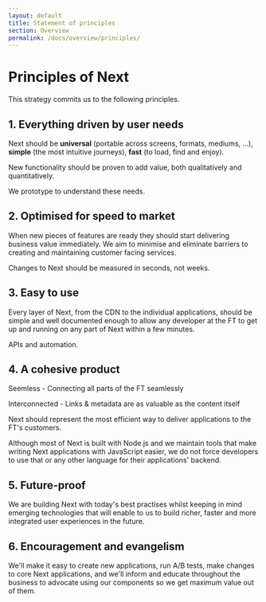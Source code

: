 ```yaml
---
layout: default
title: Statement of principles
section: Overview
permalink: /docs/overview/principles/
---
```


# Principles of Next

This strategy commits us to the following principles.

## 1. Everything driven by user needs

Next should be **universal** (portable across screens, formats, mediums,
&hellip;), **simple** (the most intuitive journeys), **fast** (to load, find
and enjoy).

New functionality should be proven to add value, both qualitatively
and quantitatively.

We prototype to understand these needs.

## 2. Optimised for speed to market

When new pieces of features are ready they should start delivering business
value immediately. We aim to minimise and eliminate barriers to creating and
maintaining customer facing services.

Changes to Next should be measured in seconds, not weeks.

## 3. Easy to use

Every layer of Next, from the CDN to the individual applications, should be
simple and well documented enough to allow any developer at the FT to get up
and running on any part of Next within a few minutes.

APIs and automation.

## 4. A cohesive product

Seemless - Connecting all parts of the FT seamlessly

Interconnected - Links & metadata are as valuable as the content itself

Next should represent the most efficient way to deliver applications to the
FT's customers.

Although most of Next is built with Node.js and we maintain tools that make
writing Next applications with JavaScript easier, we do not force developers to
use that or any other language for their applications' backend.

## 5. Future-proof

We are building Next with today's best practises whilst keeping in mind
emerging technologies that will enable to us to build richer, faster and more
integrated user experiences in the future.

## 6. Encouragement and evangelism

We'll make it easy to create new applications, run A/B tests, make changes to
core Next applications, and we'll inform and educate throughout the business to
advocate using our components so we get maximum value out of them.
